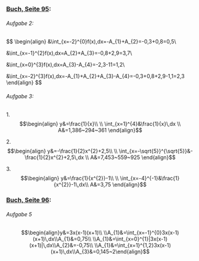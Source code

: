 ### <u>Buch, Seite 95</u>:
###### Aufgabe 2:
$$
\begin{align} 
&\int_{x=-2}^{0}f(x)\,dx=-A_{1}+A_{2}=-0,3+0,8=0,5\\
 
&\int_{x=-1}^{2}f(x)\,dx=A_{2}+A_{3}=-0,8+2,9=3,7\\
 
&\int_{x=0}^{3}f(x)\,dx=A_{3}-A_{4}=-2,3-11=1,2\\
 
&\int_{x=-2}^{3}f(x)\,dx=-A_{1}+A_{2}+A_{3}-A_{4}=-0,3+0,8+2,9-1,1=2,3
\end{align}
$$


###### Aufgabe 3:
1. 
$$\begin{align}
y&=\frac{1}{x}\\
 \\
\int_{x=1}^{4}&\frac{1}{x}\,dx \\
A&=1,386~294~361
\end{align}$$

2. 
$$\begin{align}
y&=-\frac{1}{2}x^{2}+2,5\\
 \\
\int_{x=-\sqrt{5}}^{\sqrt{5}}&-\frac{1}{2}x^{2}+2,5\,dx \\
A&=7,453~559~925
\end{align}$$

3. 
$$\begin{align}
y&=\frac{1}{x^{2}}-1\\
 \\
\int_{x=-4}^{-1}&\frac{1}{x^{2}}-1\,dx\\
A&=3,75
\end{align}$$

### <u>Buch, Seite 96</u>:
###### Aufgabe 5

$$\begin{align}y&=3x(x-1)(x+1)\\
\\A_{1}&=\int_{x=-1}^{0}3x(x-1)(x+1)\,dx\\A_{1}&=0,75\\
\\A_{1}&=\int_{x=0}^{1}|3x(x-1)(x+1)|\,dx\\A_{2}&=-0,75\\
\\A_{1}&=\int_{x=1}^{1,2}3x(x-1)(x+1)\,dx\\A_{3}&=0,145~2\end{align}$$



